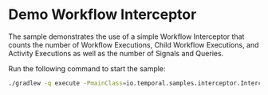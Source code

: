 # Demo Workflow Interceptor

The sample demonstrates the use of a simple Workflow Interceptor that counts the number of Workflow Executions, Child Workflow Executions, and Activity Executions as well as the number of Signals and Queries.

Run the following command to start the sample:

```bash
./gradlew -q execute -PmainClass=io.temporal.samples.interceptor.InterceptorStarter
```
